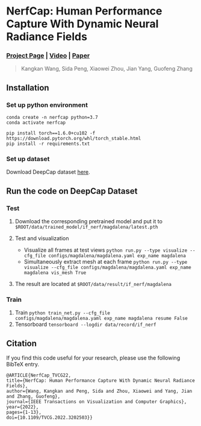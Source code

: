 # NerfCap: Human Performance Capture With Dynamic Neural Radiance Fields
### [Project Page](https://github.io/nerfcap) | [Video](http://www.cad.zju.edu.cn/home/gfzhang/papers/NerfCap/NerfCap_video.mp4) | [Paper](http://www.cad.zju.edu.cn/home/gfzhang/papers/NerfCap/NerfCap_TVCG_2022.pdf)
>Kangkan Wang, Sida Peng, Xiaowei Zhou, Jian Yang, Guofeng Zhang

## Installation
### Set up python environment
```
conda create -n nerfcap python=3.7
conda activate nerfcap

pip install torch==1.6.0+cu102 -f https://download.pytorch.org/whl/torch_stable.html
pip install -r requirements.txt
```

### Set up dataset
Download DeepCap dataset [here](https://gvv-assets.mpi-inf.mpg.de/).

## Run the code on DeepCap Dataset

### Test
1. Download the corresponding pretrained model and put it to
`$ROOT/data/trained_model/if_nerf/magdalena/latest.pth`

2. Test and visualization
    * Visualize all frames at test views
    `python run.py --type visualize --cfg_file configs/magdalena/magdalena.yaml exp_name magdalena`
    * Simultaneously extract mesh at each frame
    `python run.py --type visualize --cfg_file configs/magdalena/magdalena.yaml exp_name magdalena vis_mesh True`
3. The result are located at `$ROOT/data/result/if_nerf/magdalena`

### Train
1. Train
`python train_net.py --cfg_file configs/magdalena/magdalena.yaml exp_name magdalena resume False`
2. Tensorboard
`tensorboard --logdir data/record/if_nerf`

## Citation
If you find this code useful for your research, please use the following BibTeX entry.
```
@ARTICLE{NerfCap_TVCG22,
title={NerfCap: Human Performance Capture With Dynamic Neural Radiance Fields}, 
author={Wang, Kangkan and Peng, Sida and Zhou, Xiaowei and Yang, Jian and Zhang, Guofeng},  
journal={IEEE Transactions on Visualization and Computer Graphics},   
year={2022},  
pages={1-13},  
doi={10.1109/TVCG.2022.3202503}}
```
